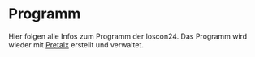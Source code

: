 # Programm

Hier folgen alle Infos zum Programm der loscon24. Das Programm wird wieder mit [Pretalx](https://pretalx.com/) erstellt und verwaltet.
